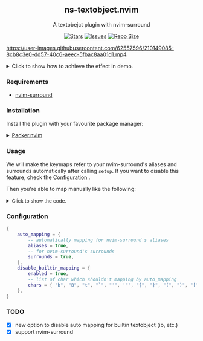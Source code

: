 <p align="center">
  <h2 align="center">ns-textobject.nvim</h2>
</p>

<p align="center">
	A textobejct plugin with nvim-surround
</p>

<p align="center">
	<a href="https://github.com/XXiaoA/ns-textobject.nvim/stargazers">
		<img alt="Stars" src="https://img.shields.io/github/stars/XXiaoA/ns-textobject.nvim?style=for-the-badge&logo=starship&color=C9CBFF&logoColor=D9E0EE&labelColor=302D41"></a>
	<a href="https://github.com/XXiaoA/ns-textobject.nvim/issues">
		<img alt="Issues" src="https://img.shields.io/github/issues/XXiaoA/ns-textobject.nvim?style=for-the-badge&logo=bilibili&color=F5E0DC&logoColor=D9E0EE&labelColor=302D41"></a>
	<a href="https://github.com/XXiaoA/ns-textobject.nvim">
		<img alt="Repo Size" src="https://img.shields.io/github/repo-size/XXiaoA/ns-textobject.nvim?color=%23DDB6F2&label=SIZE&logo=codesandbox&style=for-the-badge&logoColor=D9E0EE&labelColor=302D41"/></a>
</p>

https://user-images.githubusercontent.com/62557596/210149085-8cb8c3e0-dd57-40c6-aeec-5fbac8aa01d1.mp4
<details>
<summary>Click to show how to achieve the effect in demo.</summary>

```lua
require("ns-textobject").setup({})

-- from https://github.com/kylechui/nvim-surround/discussions/53#discussioncomment-3134891
require("nvim-surround").buffer_setup({
    surrounds = {
        ["l"] = {
            add = function()
                local clipboard = vim.fn.getreg("+"):gsub("\n", "")
                return {
                    { "[" },
                    { "](" .. clipboard .. ")" },
                }
            end,
            find = "%b[]%b()",
            delete = "^(%[)().-(%]%b())()$",
            change = {
                target = "^()()%b[]%((.-)()%)$",
                replacement = function()
                    local clipboard = vim.fn.getreg("+"):gsub("\n", "")
                    return {
                        { "" },
                        { clipboard },
                    }
                end,
            },
        },
    }
})
```

</details>


### Requirements

- [nvim-surround](https://github.com/kylechui/nvim-surround)


### Installation

Install the plugin with your favourite package manager:

<details>
	<summary><a href="https://github.com/wbthomason/packer.nvim">Packer.nvim</a></summary>

```lua
use({
    "XXiaoA/ns-textobject.nvim",
    after = "nvim-surround",
    config = function()
        require("ns-textobject").setup({
            -- your configuration here
            -- or just left empty to use defaluts
        })
    end
})
```
</details>


### Usage

We will make the keymaps refer to your nvim-surround's aliases and surrounds automatically after calling `setup`. If you want to disable this feature, check the [Configuration](#Configuration) . <br>

Then you're able to map manually like the following:

<details>
<summary><font size="2" color="">Click to show the code.</font></summary>

```lua
local nstextobject = require("ns-textobject")

vim.keymap.set({ "x", "o" }, "aq", function()
    -- First parameter means a alias or surround of nvim-surround
    -- The second one has two choice: `a` means around or `i` means inside
    nstextobject.create_textobj("q", "a")
end, { desc = "Around the quote" })
vim.keymap.set({ "x", "o" }, "iq", function()
    nstextobject.create_textobj("q", "i")
end, { desc = "Inside the quote" })

-- Or a simple way:
-- First parameter means a alias or surround of nvim-surround
-- The second one used to add the description for keymap
nstextobject.map_textobj("q", "quotes")
```
</details>


### Configuration
```lua
{
    auto_mapping = {
        -- automatically mapping for nvim-surround's aliases
        aliases = true,
        -- for nvim-surround's surrounds
        surrounds = true,
    },
    disable_builtin_mapping = {
        enabled = true,
        -- list of char which shouldn't mapping by auto_mapping
        chars = { "b", "B", "t", "`", "'", '"', "{", "}", "(", ")", "[", "]", "<", ">" },
    },
}
```


### TODO
- [x] new option to disable auto mapping for builtin textobject (ib, etc.)
- [x] support nvim-surround

